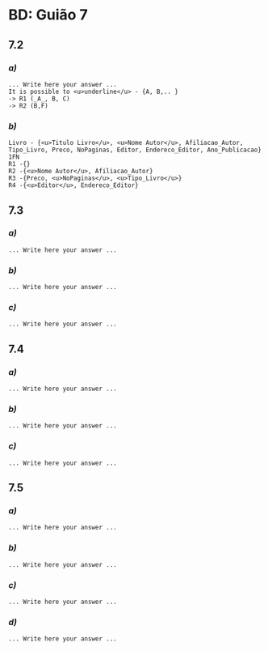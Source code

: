 # BD: Guião 7


## ​7.2 
 
### *a)*

```
... Write here your answer ...
It is possible to <u>underline</u> - {A, B,.. }
-> R1 (_A_, B, C)
-> R2 (B,F)
```

### *b)* 

```
Livro - {<u>Titulo Livro</u>, <u>Nome Autor</u>, Afiliacao_Autor, Tipo_Livro, Preco, NoPaginas, Editor, Endereco_Editor, Ano_Publicacao} 1FN
R1 -{}
R2 -{<u>Nome Autor</u>, Afiliacao_Autor}
R3 -{Preco, <u>NoPaginas</u>, <u>Tipo_Livro</u>}
R4 -{<u>Editor</u>, Endereco_Editor}
```




## ​7.3
 
### *a)*

```
... Write here your answer ...
```


### *b)* 

```
... Write here your answer ...
```


### *c)* 

```
... Write here your answer ...
```


## ​7.4
 
### *a)*

```
... Write here your answer ...
```


### *b)* 

```
... Write here your answer ...
```


### *c)* 

```
... Write here your answer ...
```



## ​7.5
 
### *a)*

```
... Write here your answer ...
```

### *b)* 

```
... Write here your answer ...
```


### *c)* 

```
... Write here your answer ...
```

### *d)* 

```
... Write here your answer ...
```
